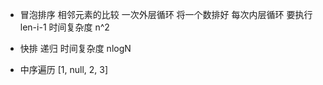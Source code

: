 - 冒泡排序
  相邻元素的比较
  一次外层循环 将一个数排好
  每次内层循环 要执行 len-i-1
  时间复杂度 n^2

- 快排
  递归
  时间复杂度 nlogN

- 中序遍历
  [1, null, 2, 3]